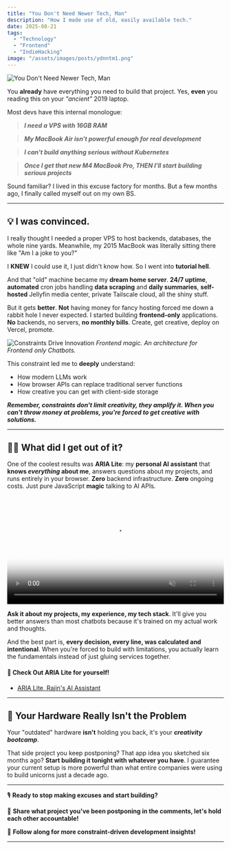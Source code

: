 ```yaml
---
title: "You Don't Need Newer Tech, Man"
description: "How I made use of old, easily available tech."
date: 2025-08-21
tags:
  - "Technology"
  - "Frontend"
  - "IndieHacking"
image: "/assets/images/posts/ydnntm1.png"
---
```


![You Don't Need Newer Tech, Man](/assets/images/posts/ydnntm1.png)

You **already** have everything you need to build that project. Yes, **even** you reading this on your *"ancient"* 2019 laptop.

Most devs have this internal monologue: 
> ***I need a VPS with 16GB RAM***

> ***My MacBook Air isn't powerful enough for real development***

> ***I can't build anything serious without Kubernetes***

> ***Once I get that new M4 MacBook Pro, THEN I'll start building serious projects***

Sound familiar? I lived in this excuse factory for months. But a few months ago, I finally called myself out on my own BS.

---

## 💡 **I was convinced.**

I really thought I needed a proper VPS to host backends, databases, the whole nine yards. Meanwhile, my 2015 MacBook was literally sitting there like "Am I a joke to you?"

I **KNEW** I could use it, I just didn't know how. So I went into **tutorial hell**.

And that "old" machine became my **dream home server**. **24/7 uptime**, **automated** cron jobs handling **data scraping** and **daily summaries**, **self-hosted** Jellyfin media center, private Tailscale cloud, all the shiny stuff.

But it gets **better**. **Not** having money for fancy hosting forced me down a rabbit hole I never expected. I started building **frontend-only** applications. **No** backends, no servers, **no monthly bills**. Create, get creative, deploy on Vercel, promote.

![Constraints Drive Innovation](/assets/images/posts/ydnntm2.png)
*Frontend magic. An architecture for Frontend only Chatbots.*

This constraint led me to **deeply** understand:
- How modern LLMs work
- How browser APIs can replace traditional server functions  
- How creative you can get with client-side storage

***Remember, constraints don't limit creativity, they amplify it. When you can't throw money at problems, you're forced to get creative with solutions.***

---

## 🧑‍🔬 **What did I get out of it?**

One of the coolest results was **ARIA Lite**: my **personal AI assistant** that **knows *everything* about me**, answers questions about my projects, and runs entirely in your browser. **Zero** backend infrastructure. **Zero** ongoing costs. Just pure JavaScript **magic** talking to AI APIs.

<div class="video-container">
  <video width="100%" poster="/assets/images/posts/ydnntm3.png" autoplay loop muted>
    <source src="/assets/videos/posts/ydnntm1.mp4" type="video/mp4">
    Your browser does not support the video tag.
  </video>
</div>

**Ask it about my projects, my experience, my tech stack**. It'll give you better answers than most chatbots because it's trained on my actual work and thoughts.

And the best part is, **every decision, every line, was calculated and intentional**. When you're forced to build with limitations, you actually learn the fundamentals instead of just gluing services together.

#### 🔗 **Check Out ARIA Lite for yourself!**
- [ARIA Lite, Rajin's AI Assistant](https://aria-lite.vercel.app)

---

## 🤔 **Your Hardware Really Isn't the Problem**

Your "outdated" hardware **isn't** holding you back, it's your ***creativity bootcamp***.

That side project you keep postponing? That app idea you sketched six months ago? **Start building it tonight with whatever you have**. I guarantee your current setup is more powerful than what entire companies were using to build unicorns just a decade ago.

---

🎙️ **Ready to stop making excuses and start building?**

💬 **Share what project you've been postponing in the comments, let's hold each other accountable!**

📲 **Follow along for more constraint-driven development insights!**

---